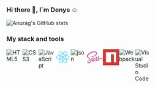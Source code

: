 ### Hi there 👋, I`m Denys ☺
![Anurag's GitHub stats](https://github-readme-stats.vercel.app/api?username=EfirNet&show_icons=true&theme=radical)
<!--
**EfirNet/EfirNet** is a ✨ _special_ ✨ repository because its `README.md` (this file) appears on your GitHub profile.

Here are some ideas to get you started:

- 🔭 I’m currently working on ...
- 🌱 I’m currently learning ...
- 👯 I’m looking to collaborate on ...
- 🤔 I’m looking for help with ...
- 💬 Ask me about ...
- 📫 How to reach me: ...
- 😄 Pronouns: ...
- ⚡ Fun fact: ...
-->
### My stack and tools
<img align="left" alt="HTML5" width="42px" src="https://cdn.svgporn.com/logos/html-5.svg" />
<img align="left" alt="CSS3" width="42px" src="https://cdn.svgporn.com/logos/css-3.svg" />
<img align="left" alt="JavaScript" width="42px" src="https://raw.githubusercontent.com/jmnote/z-icons/master/svg/javascript.svg" />
<img align="left" alt="React" width="42px" src="https://raw.githubusercontent.com/github/explore/80688e429a7d4ef2fca1e82350fe8e3517d3494d/topics/react/react.png" />
<img align="left" alt="json" width="42px" src="https://cdn.svgporn.com/logos/json.svg" />
<img align="left" alt="Sass" width="42px" src="https://raw.githubusercontent.com/github/explore/80688e429a7d4ef2fca1e82350fe8e3517d3494d/topics/sass/sass.png" />
<img align="left" alt="Npm" width="42px" src="https://raw.githubusercontent.com/github/explore/80688e429a7d4ef2fca1e82350fe8e3517d3494d/topics/npm/npm.png" />
<img align="left" alt="Webpack" width="42px" src="https://cdn.svgporn.com/logos/webpack.svg" />
<img align="left" alt="Visual Studio Code" width="42px" src="https://cdn.svgporn.com/logos/visual-studio-code.svg" />

